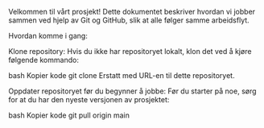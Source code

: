 Velkommen til vårt prosjekt! Dette dokumentet beskriver hvordan vi jobber sammen ved hjelp av Git og GitHub, slik at alle følger samme arbeidsflyt.

Hvordan komme i gang:

Klone repository: Hvis du ikke har repositoryet lokalt, klon det ved å kjøre følgende kommando:

bash
Kopier kode
git clone <URL>
Erstatt <URL> med URL-en til dette repositoryet.

Oppdater repositoryet før du begynner å jobbe: Før du starter på noe, sørg for at du har den nyeste versjonen av prosjektet:

bash
Kopier kode
git pull origin main
